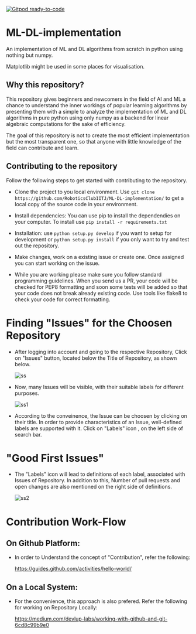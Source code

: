 [![Gitpod ready-to-code](https://img.shields.io/badge/Gitpod-ready--to--code-blue?logo=gitpod)](https://gitpod.io/#https://github.com/RoboticsClubIITJ/ML-DL-implementation)

# ML-DL-implementation

An implementation of ML and DL algorithms from scratch in python using nothing but numpy.

Matplotlib might be used in some places for visualisation.

## Why this repository?

This repository gives beginners and newcomers in
the field of AI and ML a chance to understand the
inner workings of popular learning algorithms by presenting them with a simple to analyze the implementation of ML and DL algorithms in pure python using only numpy as a backend for linear algebraic computations for the sake of efficiency.

The goal of this repository is not to create the most efficient implementation but the most transparent one, so that anyone with little knowledge of the field can contribute and learn.

## Contributing to the repository

Follow the following steps to get started with contributing to the repository.

- Clone the project to you local environment.
  Use
  `git clone https://github.com/RoboticsClubIITJ/ML-DL-implementation/`
  to get a local copy of the source code in your environment.

- Install dependencies: You can use pip to install the dependendies on your computer.
  To install use
  `pip install -r requirements.txt`

- Installation:
  use `python setup.py develop` if you want to setup for development or `python setup.py install` if you only want to try and test out the repository.

- Make changes, work on a existing issue or create one. Once assigned you can start working on the issue.

- While you are working please make sure you follow standard programming guidelines. When you send us a PR, your code will be checked for PEP8 formatting and soon some tests will be added so that your code does not break already existing code. Use tools like flake8 to check your code for correct formatting.

# Finding "Issues" for the Choosen Repository

- After logging into account and going to the respective Repository, Click on "Issues" button, located below the Title of Repository, as shown below.

  ![ss](https://user-images.githubusercontent.com/54277039/94918186-af41d280-04cf-11eb-93b7-ffe9759d9cd5.JPG)

- Now, many Issues will be visible, with their suitable labels for different purposes.

  ![ss1](https://user-images.githubusercontent.com/54277039/94918272-dac4bd00-04cf-11eb-96bc-d4e5a67bd136.JPG)

- According to the conveinence, the Issue can be choosen by clicking on their title. In order to provide characteristics of an Issue, well-defined labels are supported with it. Click on "Labels" icon , on the left side of search bar.

# "Good First Issues"

- The "Labels" icon will lead to definitions of each label, associated with Issues of Repository. In addition to this, Number of pull requests and open changes are also mentioned on the right side of definitions.

  ![ss2](https://user-images.githubusercontent.com/54277039/94918307-e7e1ac00-04cf-11eb-993a-d0714c12711f.JPG)

# Contribution Work-Flow

## On Github Platform:

- In order to Understand the concept of "Contribution", refer the following:

  https://guides.github.com/activities/hello-world/

## On a Local System:

- For the convenience, this approach is also prefered. Refer the following for working on Repository Locally:

  https://medium.com/devlup-labs/working-with-github-and-git-6cd8c99b9e0
